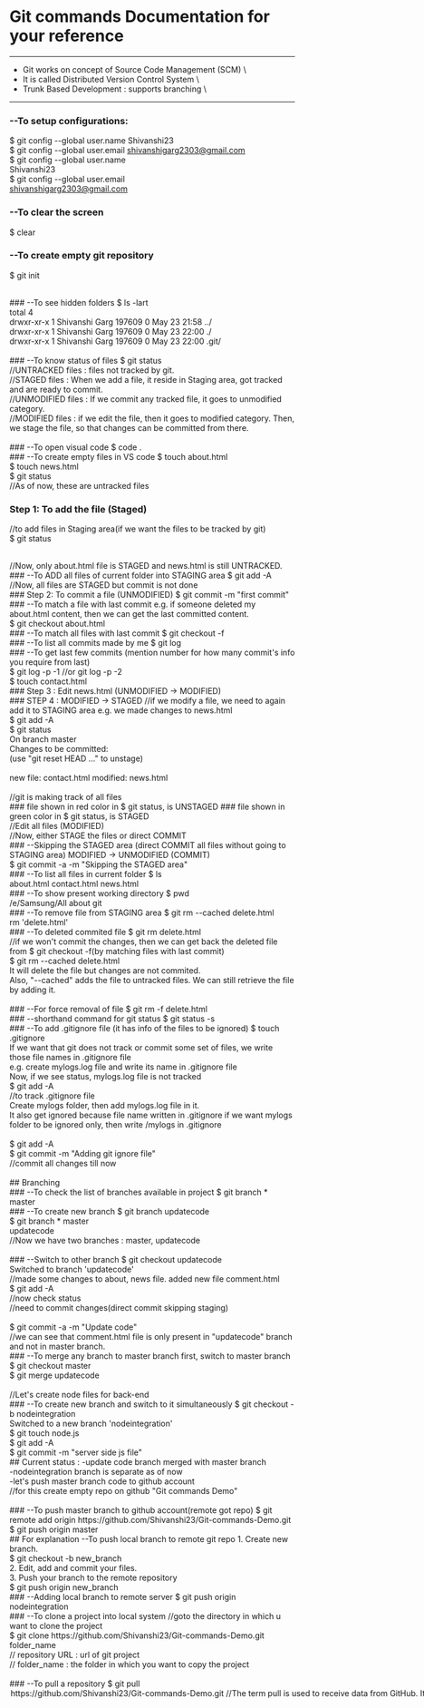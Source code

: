 # Git commands Documentation for your reference
***
* Git works on concept of Source Code Management (SCM) \
* It is called Distributed Version Control System \
* Trunk Based Development : supports branching \
***

### --To setup configurations:
$ git config --global user.name Shivanshi23
<br/>
$ git config --global user.email shivanshigarg2303@gmail.com
<br/>
$ git config --global user.name <br/>
Shivanshi23
<br/>
$ git config --global user.email <br/>
shivanshigarg2303@gmail.com
<br/>
### --To clear the screen
$ clear
<br/>
### --To create empty git repository
$ git init <br/>

<br/>
### --To see hidden folders 
$ ls -lart <br/>
total 4 <br/>
drwxr-xr-x 1 Shivanshi Garg 197609 0 May 23 21:58 ../ <br/>
drwxr-xr-x 1 Shivanshi Garg 197609 0 May 23 22:00 ./ <br/>
drwxr-xr-x 1 Shivanshi Garg 197609 0 May 23 22:00 .git/ <br/>
<br/>
### --To know status of files
$ git status <br/>
//UNTRACKED files : files not tracked by git. <br/>
//STAGED files : When we add a file, it reside in Staging area, got tracked and are ready to commit. <br/>
//UNMODIFIED files : If we commit any tracked file, it goes to unmodified category. <br/>
//MODIFIED files : if we edit the file, then it goes to modified category. Then, we stage the file, so that changes can be committed from there.<br/>
<br/>
### --To open visual code
$ code .
<br/>
### --To create empty files in VS code
$ touch about.html
<br/>
$ touch news.html
<br/>
$ git status 
<br/>
//As of now, these are untracked files
<br/>

### Step 1: To add the file (Staged)
//to add files in Staging area(if we want the files to be tracked by git)<br/>
$ git status

<br/>
//Now, only about.html file is STAGED and news.html is still UNTRACKED.
<br/>
### --To ADD all files of current folder into STAGING area
$ git add -A
<br/>
//Now, all files are STAGED but commit is not done
<br/>
### Step 2: To commit a file (UNMODIFIED)
$ git commit -m "first commit"
<br/>
### --To match a file with last commit
e.g. if someone deleted my about.html content, then we can get the last committed content.<br/>
$ git checkout about.html
<br/>
### --To match all files with last commit
$ git checkout -f
<br/>
### --To list all commits made by me
$ git log
<br/>
### --To get last few commits (mention number for how many commit's info you require from last)<br/>
$ git log -p -1 //or git log -p -2
<br/>
$ touch contact.html
<br/>
### Step 3 : Edit news.html (UNMODIFIED -> MODIFIED)
<br/>
### STEP 4 : MODIFIED -> STAGED
//if we modify a file, we need to again add it to STAGING area
e.g. we made changes to news.html<br/>
$ git add -A
<br/>
$ git status<br/>
On branch master<br/>
Changes to be committed:<br/>
  (use "git reset HEAD <file>..." to unstage)<br/>
<br/>
        new file:   contact.html
        modified:   news.html
<br/>
<br/>
//git is making track of all files
<br/>
### file shown in red color in $ git status, is UNSTAGED
### file shown in green color in $ git status, is STAGED
<br/>
//Edit all files (MODIFIED)<br/>
//Now, either STAGE the files or direct COMMIT
<br/>
### --Skipping the STAGED area (direct COMMIT all files without going to STAGING area)
MODIFIED -> UNMODIFIED (COMMIT) <br/>
$ git commit -a -m "Skipping the STAGED area"
<br/>
### --To list all files in current folder
$ ls<br/>
about.html  contact.html  news.html
<br/>
### --To show present working directory
$ pwd<br/>
/e/Samsung/All about git
<br/>
### --To remove file from STAGING area
$ git rm --cached delete.html<br/>
rm 'delete.html'
<br/>
### --To deleted commited file
$ git rm delete.html
<br/>
//if we won't commit the changes, then we can get back the deleted file from $ git checkout -f(by matching files with last commit)
<br/>
$ git rm --cached delete.html<br/>
It will delete the file but changes are not commited.<br/>
Also, "--cached" adds the file to untracked files. We can still retrieve the file by adding it.<br/>
<br/>
### --For force removal of file
$ git rm -f delete.html
<br/>
### --shorthand command for git status
$ git status -s
<br/>
### --To add .gitignore file (it has info of the files to be ignored)
$ touch .gitignore<br/>
If we want that git does not track or commit some set of files, we write those file names in .gitignore file
<br/>
e.g. create mylogs.log file and write its name in .gitignore file<br/>
Now, if we see status, mylogs.log file is not tracked
<br/>
$ git add -A <br/>
//to track .gitignore file
<br/>
Create mylogs folder, then add mylogs.log file in it.<br/>
It also get ignored because file name written in .gitignore
if we want mylogs folder to be ignored only, then write /mylogs in .gitignore<br/>
<br/>
$ git add -A<br/>
$ git commit -m "Adding git ignore  file"<br/>
//commit all changes till now<br/>
<br/>
## Branching
<br/>
### --To check the list of branches available in project
$ git branch
* master
<br/>
### --To create new branch
$ git branch updatecode
<br/>
$ git branch
* master<br/>
  updatecode<br/>
//Now we have two branches : master, updatecode<br/>
<br/>
### --Switch to other branch
$ git checkout updatecode<br/>
Switched to branch 'updatecode'
<br/>
//made some changes to about, news file. added new file comment.html
<br/>
$ git add -A
<br/>
//now check status<br/>
//need to commit changes(direct commit skipping staging)<br/>
<br/>
$ git commit -a -m "Update code"
<br/>
//we can see that comment.html file is only present in "updatecode" branch and not in master branch.
<br/>
### --To merge any branch to master branch
first, switch to master branch
<br/>
$ git checkout master
<br/>
$ git merge updatecode
<br/>
<br/>
//Let's create node files for back-end
<br/>
### --To create new branch and switch to it simultaneously
$ git checkout -b nodeintegration<br/>
Switched to a new branch 'nodeintegration'
<br/>
$ git touch node.js
<br/>
$ git add -A
<br/>
$ git commit -m "server side js file"
<br/>
## Current status :
-update code branch merged with master branch<br/>
-nodeintegration branch is separate as of now<br/>
-let's push master branch code to github account<br/>
//for this create empty repo on github "Git commands Demo"<br/>
<br/>
### --To push master branch to github account(remote got repo)
$ git remote add origin https://github.com/Shivanshi23/Git-commands-Demo.git
<br/>
$ git push origin master
<br/>
## For explanation
--To push local branch to remote git repo
1. Create new branch.<br/>
$ git checkout -b new_branch<br/>
2. Edit, add and commit your files.<br/>
3. Push your branch to the remote repository<br/>
$ git push origin new_branch
<br/>
### --Adding local branch to remote server
$ git push origin nodeintegration
<br/>
### --To clone a project into local system
//goto the directory in which u want to clone the project<br/>
$ git clone https://github.com/Shivanshi23/Git-commands-Demo.git folder_name <br/>
// repository URL : url of git project<br/>
// folder_name : the folder in which you want to copy the project<br/>
<br/>
### --To pull a repository
$ git pull <option> https://github.com/Shivanshi23/Git-commands-Demo.git <br/>
//The term pull is used to receive data from GitHub. <br/>
It fetches and merges changes from the remote server to your working directory. <br/>
The git pull command is used to pull a repository.<br/>
<br/>























